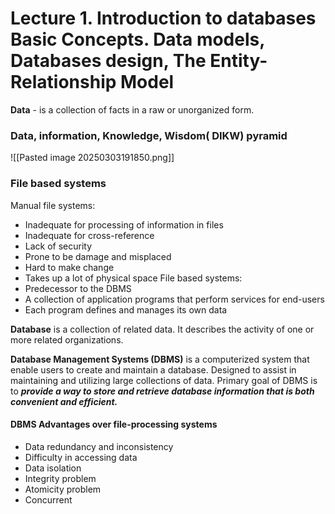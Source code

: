 
# Lecture 1.  Introduction to databases Basic Concepts. Data models, Databases design, The Entity-Relationship Model

**Data** -  is a collection of facts in a raw or unorganized form.

### Data, information, Knowledge, Wisdom( DIKW) pyramid
![[Pasted image 20250303191850.png]]

### File based systems

Manual file systems:
- Inadequate for processing of information in files 
- Inadequate for cross-reference
- Lack of security 
- Prone to be damage and misplaced 
- Hard to make change
- Takes up a lot of physical space
File based systems:
- Predecessor to the DBMS
- A collection of application programs that perform services for end-users
- Each program defines and manages its own data 


**Database** is a collection of related data. It describes the activity of one or more related organizations.

**Database Management Systems (DBMS)** is a computerized system that enable users to create and maintain a database. Designed to assist in maintaining and utilizing large collections of data. Primary goal of DBMS is to ***provide a way to store and retrieve database information that is both convenient and efficient.***

#### DBMS Advantages over file-processing systems
- Data redundancy and inconsistency
- Difficulty in accessing data
- Data isolation 
- Integrity problem
- Atomicity problem
- Concurrent 